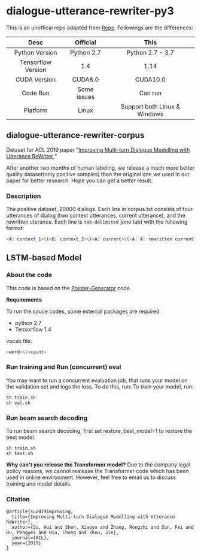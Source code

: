 # dialogue-utterance-rewriter-py3

This is an unoffical repo adapted from [Repo](https://github.com/chin-gyou/dialogue-utterance-rewriter). Followings are the differences:

| Desc | Official | This |
|:---:|:---:|:---:|
| Python Version | Python 2.7 | Python 2.7 - 3.7 |
| Tensorflow Version | 1.4 | 1.14 |
| CUDA Version | CUDA8.0 | CUDA10.0 |
| Code Run | Some issues | Can run |
| Platform | Linux | Support both Linux & Windows |


## dialogue-utterance-rewriter-corpus

Dataset for ACL 2019 paper "[Improving Multi-turn Dialogue Modelling with Utterance ReWriter
](https://arxiv.org/abs/1906.07004)"

After another two months of human labeling, we release a much more better quality dataset(only positive samples) than the original one we used in our paper for better research.  Hope you can get a better result. 

### Description

The positive dataset, 20000 dialogs. Each line in corpus.txt consists of four utterances of dialog (two context utterances, current utterance), and the rewritten uterance. Each line is `tab-delimited` (one tab) with the following format:

```bash
<A: context_1>\t<B: context_2>\t<A: current>\t<A: A: rewritten current>
```

## LSTM-based Model
### About the code
This code is based on the [Pointer-Generator](https://github.com/abisee/pointer-generator) code. 

**Requirements**

To run the souce codes, some external packages are required

* python 2.7
* Tensorflow  1.4

vocab file:
```bash
<word>\t<count>
```
### Run training and Run (concurrent) eval
You may want to run a concurrent evaluation job, that runs your model on the validation set and logs the loss. To do this, run:
To train your model, run:

```
sh train.sh
sh val.sh
```
### Run beam search decoding
To run beam search decoding, first set restore_best_model=1 to restore the best model.

```
sh train.sh
sh test.sh
```
**Why can't you release the Transformer model?** Due to the company legal policy reasons, we cannot realease the Transformer code which has been used in online environment. However, feel free to email us to discuss training and model details. 

### Citation

```
@article{su2019improving,
  title={Improving Multi-turn Dialogue Modelling with Utterance ReWriter},
  author={Su, Hui and Shen, Xiaoyu and Zhang, Rongzhi and Sun, Fei and Hu, Pengwei and Niu, Cheng and Zhou, Jie},
  journal={ACL},
  year={2019}
}
```


